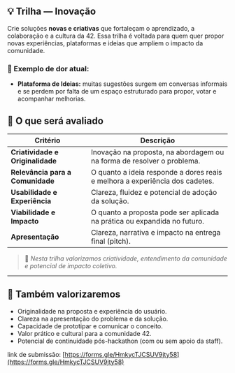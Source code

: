 ## 💡 Trilha — Inovação

Crie soluções **novas e criativas** que fortaleçam o aprendizado, a colaboração e a cultura da 42.
Essa trilha é voltada para quem quer propor novas experiências, plataformas e ideias que ampliem o impacto da comunidade.

### 💬 Exemplo de dor atual:
- **Plataforma de Ideias:** muitas sugestões surgem em conversas informais e se perdem por falta de um espaço estruturado para propor, votar e acompanhar melhorias.

## 🧠 O que será avaliado

| Critério | Descrição |
|-----------|------------|
| **Criatividade e Originalidade** | Inovação na proposta, na abordagem ou na forma de resolver o problema. |
| **Relevância para a Comunidade** | O quanto a ideia responde a dores reais e melhora a experiência dos cadetes. |
| **Usabilidade e Experiência** | Clareza, fluidez e potencial de adoção da solução. |
| **Viabilidade e Impacto** | O quanto a proposta pode ser aplicada na prática ou expandida no futuro. |
| **Apresentação** | Clareza, narrativa e impacto na entrega final (pitch). |

> 💬 *Nesta trilha valorizamos criatividade, entendimento da comunidade e potencial de impacto coletivo.*

---

## 🏅 Também valorizaremos

- Originalidade na proposta e experiência do usuário.
- Clareza na apresentação do problema e da solução.
- Capacidade de prototipar e comunicar o conceito.
- Valor prático e cultural para a comunidade 42.
- Potencial de continuidade pós-hackathon (com ou sem apoio da staff).

link de submissão: [https://forms.gle/HmkycTJCSUV9jty58](https://forms.gle/HmkycTJCSUV9jty58)
